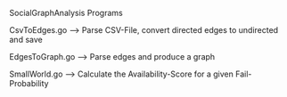 SocialGraphAnalysis Programs

CsvToEdges.go    --> Parse CSV-File, convert directed edges to undirected and save

EdgesToGraph.go  --> Parse edges and produce a graph

SmallWorld.go    --> Calculate the Availability-Score for a given Fail-Probability


